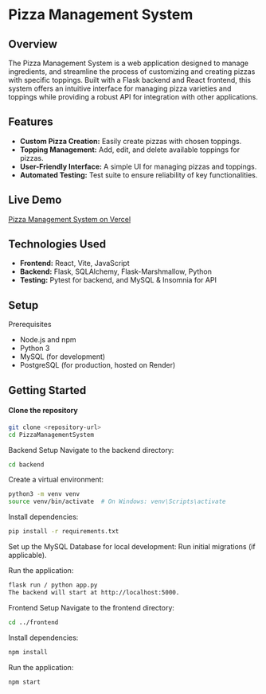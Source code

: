 # Pizza Management System

## Overview

The Pizza Management System is a web application designed to manage ingredients, and streamline the process of customizing and creating pizzas with specific toppings. Built with a Flask backend and React frontend, this system offers an intuitive interface for managing pizza varieties and toppings while providing a robust API for integration with other applications.

## Features
- **Custom Pizza Creation:** Easily create pizzas with chosen toppings.
- **Topping Management:** Add, edit, and delete available toppings for pizzas.
- **User-Friendly Interface:** A simple UI for managing pizzas and toppings.
- **Automated Testing:** Test suite to ensure reliability of key functionalities.

## Live Demo
 [Pizza Management System on Vercel](https://pizza-management-five.vercel.app/)


## Technologies Used

- **Frontend:** React, Vite, JavaScript
- **Backend:** Flask, SQLAlchemy, Flask-Marshmallow, Python
- **Testing:** Pytest for backend, and MySQL & Insomnia for API

## Setup
Prerequisites
- Node.js and npm
- Python 3
- MySQL (for development)
- PostgreSQL (for production, hosted on Render)

## Getting Started
#### Clone the repository
```bash
git clone <repository-url>
cd PizzaManagementSystem
```
Backend Setup
Navigate to the backend directory:

```bash
cd backend
```

Create a virtual environment:
```bash
python3 -m venv venv
source venv/bin/activate  # On Windows: venv\Scripts\activate
```

Install dependencies:
```bash
pip install -r requirements.txt
```

Set up the MySQL Database for local development:
Run initial migrations (if applicable).

Run the application:
```bash
flask run / python app.py
The backend will start at http://localhost:5000.
```

Frontend Setup
Navigate to the frontend directory:
```bash
cd ../frontend
```

Install dependencies:
```bash
npm install
```

Run the application:
```bash
npm start
